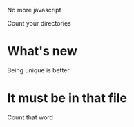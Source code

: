 No more javascript

Count your directories
# What's new
Being unique is better
# It must be in that file
Count that word
